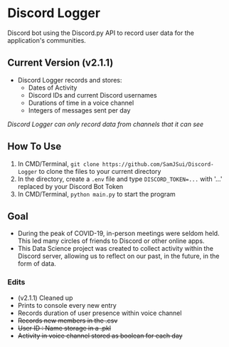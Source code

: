 # Discord Logger

Discord bot using the Discord.py API to record user data for the application's communities.

## Current Version (v2.1.1)

- Discord Logger records and stores:
  - Dates of Activity
  - Discord IDs and current Discord usernames
  - Durations of time in a voice channel
  - Integers of messages sent per day

*Discord Logger can only record data from channels that it can see*

## How To Use

1. In CMD/Terminal, ```git clone https://github.com/SamJSui/Discord-Logger``` to clone the files to your current directory
2. In the directory, create a ```.env``` file and type ```DISCORD_TOKEN=...``` with '...' replaced by your Discord Bot Token
3. In CMD/Terminal, ```python main.py``` to start the program

## Goal

- During the peak of COVID-19, in-person meetings were seldom held. This led many circles of friends to Discord or other online apps.
- This Data Science project was created to collect activity within the Discord server, allowing us to reflect on our past, in the future, in the form of data.

### Edits
- (v2.1.1) Cleaned up
- Prints to console every new entry
- Records duration of user presence within voice channel
- ~~Records new members in the .csv~~
- ~~User ID : Name storage in a .pkl~~
- ~~Activity in voice channel stored as boolean for each day~~
